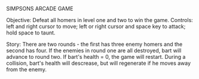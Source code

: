 SIMPSONS ARCADE GAME

Objective: Defeat all homers in level one and two to win the game.
Controls: left and right cursor to move; left or right cursor and space key to attack; hold space to taunt.

Story:
There are two rounds - the first has three enemy homers and the second has four.
If the enemies in round one are all destroyed, bart will advance to round two.
If bart's health = 0, the game will restart. 
During a collision, bart's health will descrease, but will regenerate if he moves away from the enemy.

